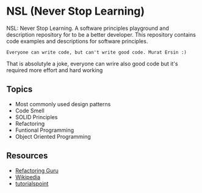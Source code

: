 # NSL (Never Stop Learning)

NSL: Never Stop Learning. A software principles playground and description repository for to be a better developer. This repository contains code examples and descriptions for software principles.

`Everyone can write code, but can't write good code. Murat Ersin :)`

That is absolutyle a joke, everyone can wrire also good code but it's required more effort and hard working

## Topics

- Most commonly used design patterns
- Code Smell
- SOLID Principles
- Refactoring
- Funtional Programming
- Object Oriented Programming

## Resources

- [Refactoring Guru](https://refactoring.guru/)
- [Wikipedia](https://en.wikipedia.org)
- [tutorialspoint](https://www.tutorialspoint.com)
